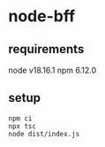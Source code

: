 # node-bff
## requirements
node v18.16.1
npm 6.12.0

## setup
```
npm ci
npx tsc
node dist/index.js
```
